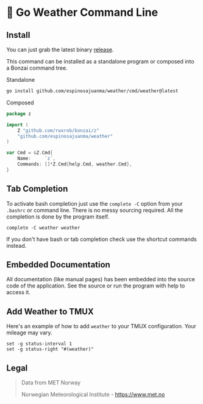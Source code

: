 # 🌳 Go Weather Command Line

## Install

You can just grab the latest binary [release](https://github.com/espinosajuanma/weather/releases).

This command can be installed as a standalone program or composed into a Bonzai command tree.

Standalone

```bash
go install github.com/espinosajuanma/weather/cmd/weather@latest
```

Composed

```go
package z

import (
	Z "github.com/rwxrob/bonzai/z"
	"github.com/espinosajuanma/weather"
)

var Cmd = &Z.Cmd{
	Name:     `z`,
	Commands: []*Z.Cmd{help.Cmd, weather.Cmd},
}
```

## Tab Completion

To activate bash completion just use the `complete -C` option from your
`.bashrc` or command line. There is no messy sourcing required. All the
completion is done by the program itself.

```
complete -C weather weather
```

If you don't have bash or tab completion check use the shortcut
commands instead.

## Embedded Documentation

All documentation (like manual pages) has been embedded into the source
code of the application. See the source or run the program with help to
access it.

## Add Weather to TMUX

Here's an example of how to add `weather` to your TMUX configuration. Your
mileage may vary.

```tmux
set -g status-interval 1
set -g status-right "#(weather)"
```

## Legal

> Data from MET Norway
>
> Norwegian Meteorological Institute - https://www.met.no
